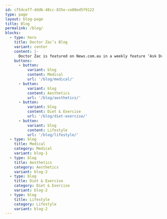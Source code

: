 ```yaml
---
id: cf54cef7-dddb-48cc-835e-ce80ed5f9122
type: page
layout: blog-page
title: Blog
permalink: /blog/
blocks:
  - type: hero
    title: Doctor Zac’s Blog
    variant: center
    content: |-
      Doctor Zac is featured on News.com.au in a weekly feature ‘Ask Dr. Zac’
    buttons:
      - button:
          variant: blog
          content: Medical
          url: '/blog/medical/'
      - button:
          variant: blog
          content: Aesthetics
          url: '/blog/aesthetics/'
      - button:
          variant: blog
          content: Diet & Exercise
          url: '/blog/diet-exercise/'
      - button:
          variant: blog
          content: Lifestyle
          url: '/blog/lifestyle/'
  - type: blog
    title: Medical
    category: Medical
    variant: blog-1
  - type: blog
    title: Aesthetics
    category: Aesthetics
    variant: blog-2
  - type: blog
    title: Diet & Exercise
    category: Diet & Exercise
    variant: blog-2
  - type: blog
    title: Lifestyle
    category: Lifestyle
    variant: blog-2
---
```

